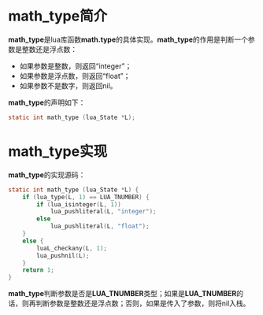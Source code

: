 # math_type简介

**math_type**是lua库函数**math.type**的具体实现。**math_type**的作用是判断一个参数是整数还是浮点数：

+ 如果参数是整数，则返回“integer”；
+ 如果参数是浮点数，则返回“float”；
+ 如果参数不是数字，则返回nil。

**math_type**的声明如下：

```c
static int math_type (lua_State *L);
```

# math_type实现

**math_type**的实现源码：

```c
static int math_type (lua_State *L) {
    if (lua_type(L, 1) == LUA_TNUMBER) {
        if (lua_isinteger(L, 1))
            lua_pushliteral(L, "integer");
        else
            lua_pushliteral(L, "float");
    }
    else {
        luaL_checkany(L, 1);
        lua_pushnil(L);
    }
    return 1;
}
```

**math_type**判断参数是否是**LUA_TNUMBER**类型；如果是**LUA_TNUMBER**的话，则再判断参数是整数还是浮点数；否则，如果是传入了参数，则将nil入栈。